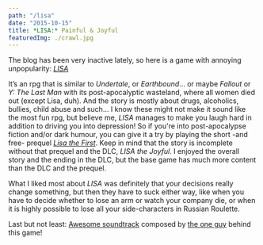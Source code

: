 ```yaml
---
path: "/lisa"
date: "2015-10-15"
title: *LISA:* Painful & Joyful
featuredImg: ./crawl.jpg
---
```

The blog has been very inactive lately, so here is a game with annoying unpopularity: *[LISA](http://www.lisatherpg.com/index.html)*

It’s an rpg that is similar to *Undertale*, or *Earthbound*... or maybe *Fallout* or *Y: The Last Man* with its post-apocalyptic wasteland, where all women died out (except Lisa, duh). And the story is mostly about drugs, alcoholics, bullies, child abuse and such… I know these might not make it sound like the most fun rpg, but believe me, *LISA* manages to make you laugh hard in addition to driving you into depression! So if you're into post-apocalypse fiction and/or dark humour, you can give it a try by playing the short -and free- prequel *[Lisa the First](https://rpgmaker.net/games/4412/)*. Keep in mind that the story is incomplete without that prequel and the DLC, *LISA the Joyful*. I enjoyed the overall story and the ending in the DLC, but the base game has much more content than the DLC and the prequel.

What I liked most about *LISA* was definitely that your decisions really change something, but then they have to suck either way, like when you have to decide whether to lose an arm or watch your company die, or when it is highly possible to lose all your side-characters in Russian Roulette.

Last but not least: [Awesome soundtrack](https://widdly2diddly.bandcamp.com/releases) composed by [the one guy](https://www.kickstarter.com/profile/131274701) behind this game!
